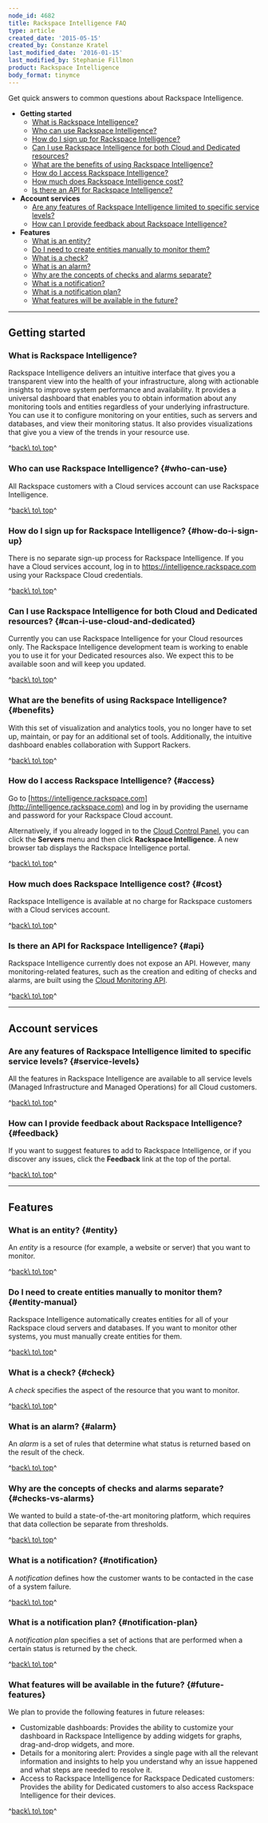 ```yaml
---
node_id: 4682
title: Rackspace Intelligence FAQ
type: article
created_date: '2015-05-15'
created_by: Constanze Kratel
last_modified_date: '2016-01-15'
last_modified_by: Stephanie Fillmon
product: Rackspace Intelligence
body_format: tinymce
---
```


Get quick answers to common questions about Rackspace Intelligence.

-   **Getting started**
    -   [What is Rackspace
        Intelligence?](#what-is-rackspace-intelligence)
    -   [Who can use Rackspace Intelligence?](#who-can-use)
    -   [How do I sign up for Rackspace
        Intelligence?](#how-do-i-sign-up)
    -   [Can I use Rackspace Intelligence for both Cloud and Dedicated
        resources?](#can-i-use-cloud-and-dedicated)
    -   [What are the benefits of using Rackspace
        Intelligence?](#benefits)
    -   [How do I access Rackspace Intelligence?](#access)
    -   [How much does Rackspace Intelligence cost?](#cost)
    -   [Is there an API for Rackspace Intelligence?](#api)
-   **Account services**
    -   [Are any features of Rackspace Intelligence limited to specific
        service levels?](#service-levels)
    -   [How can I provide feedback about Rackspace
        Intelligence?](#feedback)
-   **Features**
    -   [What is an entity?](#entity)
    -   [Do I need to create entities manually to monitor
        them?](#entity-manual)
    -   [What is a check?](#check)
    -   [What is an alarm?](#alarm)
    -   [Why are the concepts of checks and alarms
        separate?](#checks-vs-alarms)
    -   [What is a notification?](#notification)
    -   [What is a notification plan?](#notification-plan)
    -   [What features will be available in the
        future?](#future-features)

------------------------------------------------------------------------

Getting started
---------------

### What is Rackspace Intelligence?

Rackspace Intelligence delivers an intuitive interface that gives you a
transparent view into the health of your infrastructure, along with
actionable insights to improve system performance and availability. It
provides a universal dashboard that enables you to obtain information
about any monitoring tools and entities regardless of your underlying
infrastructure. You can use it to configure monitoring on your entities,
such as servers and databases, and view their monitoring status. It also
provides visualizations that give you a view of the trends in your
resource use.

^[back\\ to\\ top](#top)^

### Who can use Rackspace Intelligence? {#who-can-use}

All Rackspace customers with a Cloud services account can use Rackspace
Intelligence.

^[back\\ to\\ top](#top)^

### How do I sign up for Rackspace Intelligence? {#how-do-i-sign-up}

There is no separate sign-up process for Rackspace Intelligence. If you
have a Cloud services account, log in to
<https://intelligence.rackspace.com> using your Rackspace Cloud
credentials.

^[back\\ to\\ top](#top)^

### Can I use Rackspace Intelligence for both Cloud and Dedicated resources? {#can-i-use-cloud-and-dedicated}

Currently you can use Rackspace Intelligence for your Cloud resources
only. The Rackspace Intelligence development team is working to enable
you to use it for your Dedicated resources also. We expect this to be
available soon and will keep you updated.

^[back\\ to\\ top](#top)^

### What are the benefits of using Rackspace Intelligence? {#benefits}

With this set of visualization and analytics tools, you no longer have
to set up, maintain, or pay for an additional set of tools.
Additionally, the intuitive dashboard enables collaboration with Support
Rackers.

^[back\\ to\\ top](#top)^

### How do I access Rackspace Intelligence? {#access}

Go to
[https://intelligence.rackspace.com](http://intelligence.rackspace.com)
and log in by providing the username and password for your Rackspace
Cloud account.

Alternatively, if you already logged in to the [Cloud Control
Panel](https://mycloud.rackspace.com), you can click the **Servers**
menu and then click **Rackspace Intelligence**. A new browser tab
displays the Rackspace Intelligence portal.

^[back\\ to\\ top](#top)^

### How much does Rackspace Intelligence cost? {#cost}

Rackspace Intelligence is available at no charge for Rackspace customers
with a Cloud services account.

^[back\\ to\\ top](#top)^

### Is there an API for Rackspace Intelligence? {#api}

Rackspace Intelligence currently does not expose an API. However, many
monitoring-related features, such as the creation and editing of checks
and alarms, are built using the [Cloud Monitoring
API](/howto/cloud-monitoring).

^[back\\ to\\ top](#top)^

------------------------------------------------------------------------

Account services
----------------

### Are any features of Rackspace Intelligence limited to specific service levels? {#service-levels}

All the features in Rackspace Intelligence are available to all service
levels (Managed Infrastructure and Managed Operations) for all Cloud
customers.

^[back\\ to\\ top](#top)^

### How can I provide feedback about Rackspace Intelligence? {#feedback}

If you want to suggest features to add to Rackspace Intelligence, or if
you discover any issues, click the **Feedback** link at the top of the
portal.

^[back\\ to\\ top](#top)^

------------------------------------------------------------------------

Features
--------

### What is an entity? {#entity}

An *entity* is a resource (for example, a website or server) that you
want to monitor.

^[back\\ to\\ top](#top)^

### Do I need to create entities manually to monitor them? {#entity-manual}

Rackspace Intelligence automatically creates entities for all of your
Rackspace cloud servers and databases. If you want to monitor other
systems, you must manually create entities for them.

^[back\\ to\\ top](#top)^

### What is a check? {#check}

A *check* specifies the aspect of the resource that you want to monitor.

^[back\\ to\\ top](#top)^

### What is an alarm? {#alarm}

An *alarm* is a set of rules that determine what status is returned
based on the result of the check.

^[back\\ to\\ top](#top)^

### Why are the concepts of checks and alarms separate? {#checks-vs-alarms}

<span>We wanted to build a state-of-the-art monitoring platform, which
requires that data collection be separate from thresholds.</span>

^[back\\ to\\ top](#top)^

### What is a notification? {#notification}

A *notification* defines how the customer wants to be contacted in the
case of a system failure.

^[back\\ to\\ top](#top)^

### What is a notification plan? {#notification-plan}

<span>A *notification plan* specifies a set of actions that are
performed when a certain status is returned by the check.</span>

^[back\\ to\\ top](#top)^

### What features will be available in the future? {#future-features}

We plan to provide the following features in future releases:

-   Customizable dashboards: Provides the ability to customize your
    dashboard in Rackspace Intelligence by adding widgets for graphs,
    drag-and-drop widgets, and more.
-   Details for a monitoring alert: Provides a single page with all the
    relevant information and insights to help you understand why an
    issue happened and what steps are needed to resolve it.
-   Access to Rackspace Intelligence for Rackspace Dedicated customers:
    Provides the ability for Dedicated customers to also access
    Rackspace Intelligence for their devices.

^[back\\ to\\ top](#top)^

